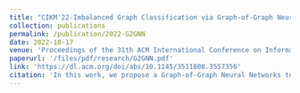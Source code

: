 ```yaml
---
title: "CIKM'22-Imbalanced Graph Classification via Graph-of-Graph Neural Networks"
collection: publications
permalink: /publication/2022-G2GNN
date: 2022-10-17
venue: 'Proceedings of the 31th ACM International Conference on Information & Knowledge Management'
paperurl: '/files/pdf/research/G2GNN.pdf'
link: 'https://dl.acm.org/doi/abs/10.1145/3511808.3557356'
citation: 'In this work, we propose a Graph-of-Graph Neural Networks to imitate the mixup embedding fusion strategy in the topological space for deriving novel supervision and better perform imbalanced graph classification'
---
```

